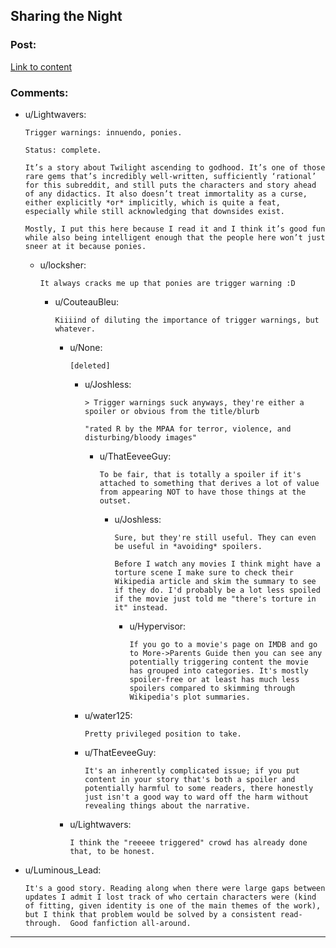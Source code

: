 ## Sharing the Night

### Post:

[Link to content](https://www.fimfiction.net/story/16375/sharing-the-night)

### Comments:

- u/Lightwavers:
  ```
  Trigger warnings: innuendo, ponies.

  Status: complete.

  It’s a story about Twilight ascending to godhood. It’s one of those rare gems that’s incredibly well-written, sufficiently ‘rational’ for this subreddit, and still puts the characters and story ahead of any didactics. It also doesn’t treat immortality as a curse, either explicitly *or* implicitly, which is quite a feat, especially while still acknowledging that downsides exist.

  Mostly, I put this here because I read it and I think it’s good fun while also being intelligent enough that the people here won’t just sneer at it because ponies.
  ```

  - u/locksher:
    ```
    It always cracks me up that ponies are trigger warning :D
    ```

    - u/CouteauBleu:
      ```
      Kiiiind of diluting the importance of trigger warnings, but whatever.
      ```

      - u/None:
        ```
        [deleted]
        ```

        - u/Joshless:
          ```
          > Trigger warnings suck anyways, they're either a spoiler or obvious from the title/blurb

          "rated R by the MPAA for terror, violence, and disturbing/bloody images"
          ```

          - u/ThatEeveeGuy:
            ```
            To be fair, that is totally a spoiler if it's attached to something that derives a lot of value from appearing NOT to have those things at the outset.
            ```

            - u/Joshless:
              ```
              Sure, but they're still useful. They can even be useful in *avoiding* spoilers.

              Before I watch any movies I think might have a torture scene I make sure to check their Wikipedia article and skim the summary to see if they do. I'd probably be a lot less spoiled if the movie just told me "there's torture in it" instead.
              ```

              - u/Hypervisor:
                ```
                If you go to a movie's page on IMDB and go to More->Parents Guide then you can see any potentially triggering content the movie has grouped into categories. It's mostly spoiler-free or at least has much less spoilers compared to skimming through Wikipedia's plot summaries.
                ```

        - u/water125:
          ```
          Pretty privileged position to take.
          ```

        - u/ThatEeveeGuy:
          ```
          It's an inherently complicated issue; if you put content in your story that's both a spoiler and potentially harmful to some readers, there honestly just isn't a good way to ward off the harm without revealing things about the narrative.
          ```

      - u/Lightwavers:
        ```
        I think the "reeeee triggered" crowd has already done that, to be honest.
        ```

- u/Luminous_Lead:
  ```
  It's a good story. Reading along when there were large gaps between updates I admit I lost track of who certain characters were (kind of fitting, given identity is one of the main themes of the work), but I think that problem would be solved by a consistent read-through.  Good fanfiction all-around.
  ```

---

